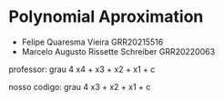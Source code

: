 # Polynomial Aproximation

- Felipe Quaresma Vieira GRR20215516
- Marcelo Augusto Rissette Schreiber GRR20220063
<!-- 
Nome e GRR dos autores (em cada código-fonte)

A descrição de cada função e dos seus parâmetros

A descrição das estruturas de dados

Todos os possíveis códigos de erro que a função pode produzir, explicando o significado de cada um deles

Explicações sobre o algoritmo que por ventura sejam necessárias para a compreensão do código -->

professor:
grau 4
x4 + x3 + x2 + x1 + c

nosso codigo:
grau 4
x3 + x2 + x1 + c